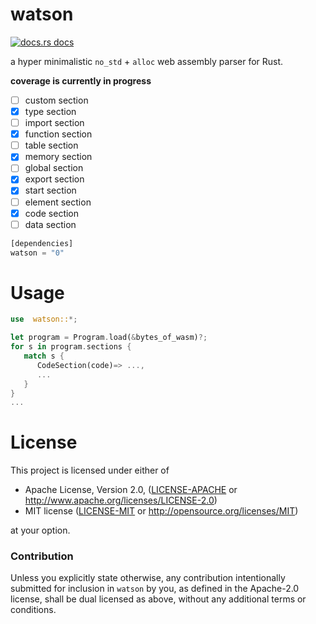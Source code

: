 # watson

<a href="https://docs.rs/watson"><img src="https://img.shields.io/badge/docs-latest-blue.svg?style=flat-square" alt="docs.rs docs" /></a>

a hyper minimalistic `no_std` + `alloc` web assembly parser for Rust.

**coverage is currently in progress**


- [ ] custom section
- [x] type section
- [ ] import section
- [X] function section
- [ ] table section
- [X] memory section
- [ ] global section
- [X] export section
- [x] start section
- [ ] element section
- [X] code section
- [ ] data section

```rust
[dependencies]
watson = "0"
```

# Usage

```rust
use  watson::*;

let program = Program.load(&bytes_of_wasm)?;
for s in program.sections {
   match s {
      CodeSection(code)=> ...,
      ...
   }
}
...
```

# License

This project is licensed under either of

 * Apache License, Version 2.0, ([LICENSE-APACHE](LICENSE-APACHE) or
   http://www.apache.org/licenses/LICENSE-2.0)
 * MIT license ([LICENSE-MIT](LICENSE-MIT) or
   http://opensource.org/licenses/MIT)

at your option.

### Contribution

Unless you explicitly state otherwise, any contribution intentionally submitted
for inclusion in `watson` by you, as defined in the Apache-2.0 license, shall be
dual licensed as above, without any additional terms or conditions.
